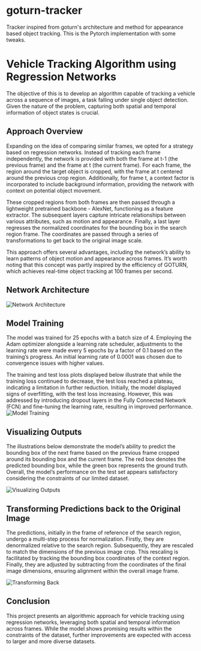 # goturn-tracker
Tracker inspired from goturn's architecture and method for appearance based object tracking. This is the Pytorch implementation with some tweaks.

# Vehicle Tracking Algorithm using Regression Networks

The objective of this  is to develop an algorithm capable of tracking a vehicle across a sequence of images, a task falling under single object detection. Given the nature of the problem, capturing both spatial and temporal information of object states is crucial.

## Approach Overview

Expanding on the idea of comparing similar frames, we opted for a strategy based on regression networks. Instead of tracking each frame independently, the network is provided with both the frame at t-1 (the previous frame) and the frame at t (the current frame). For each frame, the region around the target object is cropped, with the frame at t centered around the previous crop region. Additionally, for frame t, a context factor is incorporated to include background information, providing the network with context on potential object movement.

These cropped regions from both frames are then passed through a lightweight pretrained backbone - AlexNet, functioning as a feature extractor. The subsequent layers capture intricate relationships between various attributes, such as motion and appearance. Finally, a last layer regresses the normalized coordinates for the bounding box in the search region frame. The coordinates are passed through a series of transformations to get back to the original image scale.

This approach offers several advantages, including the network’s ability to learn patterns of object motion and appearance across frames. It’s worth noting that this concept was partly inspired by the efficiency of GOTURN, which achieves real-time object tracking at 100 frames per second.

## Network Architecture

![Network Architecture](https://github.com/raj-anadkat/goturn-tracker/assets/109377585/a2300f6e-4d18-46e8-92c8-214ce8fd1f9d)

## Model Training

The model was trained for 25 epochs with a batch size of 4. Employing the Adam optimizer alongside a learning rate scheduler, adjustments to the learning rate were made every 5 epochs by a factor of 0.1 based on the training’s progress. An initial learning rate of 0.0001 was chosen due to convergence issues with higher values.

The training and test loss plots displayed below illustrate that while the training loss continued to decrease, the test loss reached a plateau, indicating a limitation in further reduction. Initially, the model displayed signs of overfitting, with the test loss increasing. However, this was addressed by introducing dropout layers in the Fully Connected Network (FCN) and fine-tuning the learning rate, resulting in improved performance.
![Model Training](https://github.com/raj-anadkat/goturn-tracker/assets/109377585/2fc2c306-de98-49b4-bbe4-fd0159da3c03)

## Visualizing Outputs

The illustrations below demonstrate the model’s ability to predict the bounding box of the next frame based on the previous frame cropped around its bounding box and the current frame. The red box denotes the predicted bounding box, while the green box represents the ground truth. Overall, the model’s performance on the test set appears satisfactory considering the constraints of our limited dataset.

![Visualizing Outputs](https://github.com/raj-anadkat/goturn-tracker/assets/109377585/7cd1fcd7-f683-45a8-bb5c-923adac0d808)

## Transforming Predictions back to the Original Image

The predictions, initially in the frame of reference of the search region, undergo a multi-step process for normalization. Firstly, they are denormalized relative to the search region. Subsequently, they are rescaled to match the dimensions of the previous image crop. This rescaling is facilitated by tracking the bounding box coordinates of the context region. Finally, they are adjusted by subtracting from the coordinates of the final image dimensions, ensuring alignment within the overall image frame.

![Transforming Back](https://github.com/raj-anadkat/goturn-tracker/assets/109377585/90571013-2747-4145-acb6-3619c5cc8ae4)


## Conclusion

This project presents an algorithmic approach for vehicle tracking using regression networks, leveraging both spatial and temporal information across frames. While the model shows promising results within the constraints of the dataset, further improvements are expected with access to larger and more diverse datasets.


